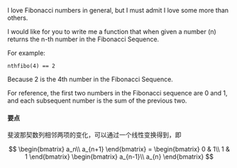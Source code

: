 I love Fibonacci numbers in general, but I must admit I love some more than others.

I would like for you to write me a function that when given a number (n) returns the n-th number in the Fibonacci Sequence.

For example:

```
nthfibo(4) == 2
```

Because 2 is the 4th number in the Fibonacci Sequence.

For reference, the first two numbers in the Fibonacci sequence are 0 and 1, and each subsequent number is the sum of the previous two.


#### 要点

斐波那契数列相邻两项的变化，可以通过一个线性变换得到，即

$$
\begin{bmatrix}
 a_n\\
a_{n+1}
\end{bmatrix} = \begin{bmatrix}
 0 & 1\\
1 & 1
\end{bmatrix} \begin{bmatrix}
 a_{n-1}\\
a_{n}
\end{bmatrix}
$$